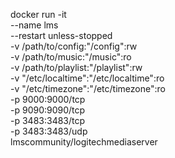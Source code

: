 docker run -it \
      --name lms \
      --restart unless-stopped \
      -v /path/to/config:"/config":rw \
      -v  /path/to/music:"/music":ro \
      -v  /path/to/playlist:"/playlist":rw \
      -v "/etc/localtime":"/etc/localtime":ro \
      -v "/etc/timezone":"/etc/timezone":ro \
      -p 9000:9000/tcp \
      -p 9090:9090/tcp \
      -p 3483:3483/tcp \
      -p 3483:3483/udp \
      lmscommunity/logitechmediaserver
